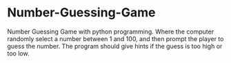 # Number-Guessing-Game
Number Guessing Game with python programming. Where  the computer randomly select a number between 1 and 100, and then prompt the player to guess the number. The program should give hints if the guess is too high or too low.
